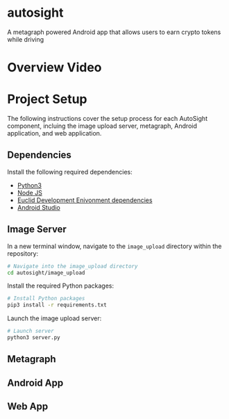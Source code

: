 # autosight
A metagraph powered Android app that allows users to earn crypto tokens while driving

# Overview Video

# Project Setup
The following instructions cover the setup process for each AutoSight component, incluing the image upload server, metagraph, Android application, and web application.

## Dependencies
Install the following required dependencies:
- [Python3](https://www.python.org/downloads/)
- [Node JS](https://nodejs.org/en)
- [Euclid Development Enivonment dependencies](https://docs.constellationnetwork.io/sdk/guides/quick-start/#install-dependencies)
- [Android Studio](https://developer.android.com/studio)

## Image Server
In a new terminal window, navigate to the `image_upload` directory within the repository:
```bash
# Navigate into the image_upload directory
cd autosight/image_upload
```

Install the required Python packages:
```bash
# Install Python packages
pip3 install -r requirements.txt
```

Launch the image upload server: 
```bash
# Launch server
python3 server.py
```



## Metagraph

## Android App

## Web App
